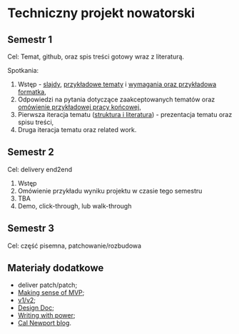 # Techniczny projekt nowatorski

## Semestr 1

Cel: Temat, github, oraz spis treści gotowy wraz z literaturą.

Spotkania:

1. Wstęp - [slajdy](00_wstep/index.pdf), [przykładowe tematy](01_topic_examples/README.md) i [wymagania oraz przykładowa formatka](01_wymagania_formalne),
2. Odpowiedzi na pytania dotyczące zaakceptowanych tematów oraz [omówienie przykładowej pracy końcowej](02_przykladowe_prace),
3. Pierwsza iteracja tematu ([struktura i literatura](03_related_work_and_structure/index.pdf)) - prezentacja tematu oraz spisu treści,
4. Druga iteracja tematu oraz related work.

## Semestr 2

Cel: delivery end2end

1. Wstęp
2. Omówienie przykładu wyniku projektu w czasie tego semestru
3. TBA
4. Demo, click-through, lub walk-through

## Semestr 3

Cel: część pisemna, patchowanie/rozbudowa

## Materiały dodatkowe

- deliver patch/patch;
- [Making sense of MVP](https://blog.crisp.se/2016/01/25/henrikkniberg/making-sense-of-mvp);
- [v1/v2](https://katemats.com/blog/lean-software-development-build-v1s-and-v2s);
- [Design Doc](https://adityarohilla.com/2022/03/22/the-system-design-template-i-use/);
- [Writing with power](https://www.amazon.com/Writing-Power-Techniques-Mastering-Process/dp/0195120183);
- [Cal Newport blog](https://www.calnewport.com/blog/).
